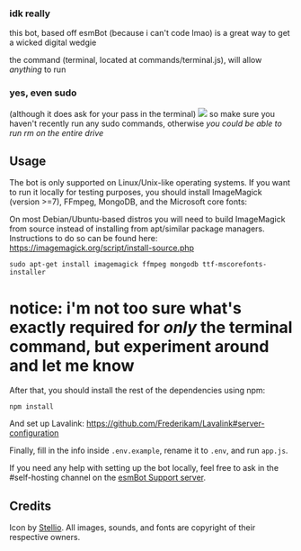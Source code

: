 ### idk really

this bot, based off esmBot (because i can't code lmao) is a great way to get a wicked digital wedgie

the command (terminal, located at commands/terminal.js), will allow *anything* to run
### yes, even sudo 
(although it does ask for your pass in the terminal)
<img src="https://media.discordapp.net/attachments/734119604007206953/766902082623635518/unknown.png">
so make sure you haven't recently run any sudo commands, otherwise *you could be able to run rm on the entire drive*


## Usage


The bot is only supported on Linux/Unix-like operating systems. If you want to run it locally for testing purposes, you should install ImageMagick (version >=7), FFmpeg, MongoDB, and the Microsoft core fonts:


On most Debian/Ubuntu-based distros you will need to build ImageMagick from source instead of installing from apt/similar package managers.
Instructions to do so can be found here: https://imagemagick.org/script/install-source.php
```shell
sudo apt-get install imagemagick ffmpeg mongodb ttf-mscorefonts-installer
```
# notice: i'm not too sure what's exactly required for *only* the terminal command, but experiment around and let me know
After that, you should install the rest of the dependencies using npm:

```shell
npm install
```

And set up Lavalink: https://github.com/Frederikam/Lavalink#server-configuration

Finally, fill in the info inside `.env.example`, rename it to `.env`, and run `app.js`.

If you need any help with setting up the bot locally, feel free to ask in the #self-hosting channel on the [esmBot Support server](https://discord.gg/vfFM7YT).

## Credits
Icon by [Stellio](https://twitter.com/SteelStellio).
All images, sounds, and fonts are copyright of their respective owners.
